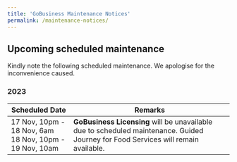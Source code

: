 ```yaml
---
title: 'GoBusiness Maintenance Notices'
permalink: /maintenance-notices/
---
```


## Upcoming scheduled maintenance

Kindly note the following scheduled maintenance. We apologise for the inconvenience caused.

### 2023 

| **Scheduled Date** | **Remarks** |  
|  -----------   |---------------- |  
| 17 Nov, 10pm - 18 Nov, 6am<br> 18 Nov, 10pm - 19 Nov, 10am | **GoBusiness Licensing** will be unavailable due to scheduled maintenance. Guided Journey for Food Services will remain available. | 
   

<script src="/jquery/jquery.min.js"></script>
<script src="/jquery/resize-tables.js"></script>
